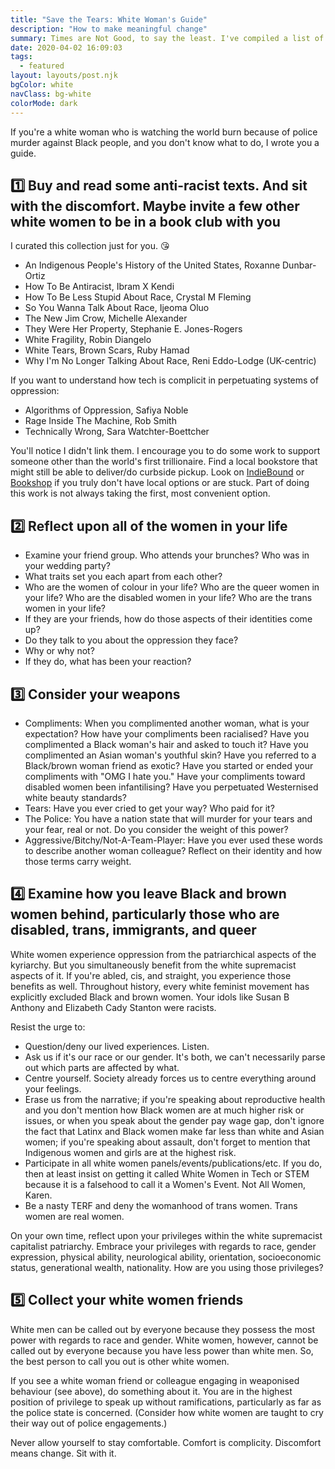 ```yaml
---
title: "Save the Tears: White Woman's Guide"
description: "How to make meaningful change"
summary: Times are Not Good, to say the least. I've compiled a list of suggestions on how to take action beyond donating (which you should also do if you can).
date: 2020-04-02 16:09:03
tags:
  - featured
layout: layouts/post.njk
bgColor: white
navClass: bg-white
colorMode: dark
---
```

If you're a white woman who is watching the world burn because of police murder against Black people, and you don't know what to do, I wrote you a guide.

## 1️⃣ Buy and read some anti-racist texts. And sit with the discomfort. Maybe invite a few other white women to be in a book club with you

I curated this collection just for you. 😘

- An Indigenous People's History of the United States, Roxanne Dunbar-Ortiz
- How To Be Antiracist, Ibram X Kendi
- How To Be Less Stupid About Race, Crystal M Fleming
- So You Wanna Talk About Race, Ijeoma Oluo
- The New Jim Crow, Michelle Alexander
- They Were Her Property, Stephanie E. Jones-Rogers
- White Fragility, Robin Diangelo
- White Tears, Brown Scars, Ruby Hamad
- Why I'm No Longer Talking About Race, Reni Eddo-Lodge (UK-centric)

If you want to understand how tech is complicit in perpetuating systems of oppression:

- Algorithms of Oppression, Safiya Noble
- Rage Inside The Machine, Rob Smith
- Technically Wrong, Sara Watchter-Boettcher

You'll notice I didn't link them. I encourage you to do some work to support someone other than the world's first trillionaire. Find a local bookstore that might still be able to deliver/do curbside pickup. Look on [IndieBound](https://www.indiebound.org/) or [Bookshop](https://www.bookshop.org) if you truly don't have local options or are stuck. Part of doing this work is not always taking the first, most convenient option.

## 2️⃣ Reflect upon all of the women in your life

- Examine your friend group. Who attends your brunches? Who was in your wedding party?
- What traits set you each apart from each other?
- Who are the women of colour in your life? Who are the queer women in your life? Who are the disabled women in your life? Who are the trans women in your life?
- If they are your friends, how do those aspects of their identities come up?
- Do they talk to you about the oppression they face?
- Why or why not?
- If they do, what has been your reaction?

## 3️⃣ Consider your weapons

- Compliments: When you complimented another woman, what is your expectation? How have your compliments been racialised? Have you complimented a Black woman's hair and asked to touch it? Have you complimented an Asian woman's youthful skin? Have you referred to a Black/brown woman friend as exotic? Have you started or ended your compliments with "OMG I hate you." Have your compliments toward disabled women been infantilising? Have you perpetuated Westernised white beauty standards?
- Tears: Have you ever cried to get your way? Who paid for it?
- The Police: You have a nation state that will murder for your tears and your fear, real or not. Do you consider the weight of this power?
- Aggressive/Bitchy/Not-A-Team-Player: Have you ever used these words to describe another woman colleague? Reflect on their identity and how those terms carry weight.

## 4️⃣ Examine how you leave Black and brown women behind, particularly those who are disabled, trans, immigrants, and queer

White women experience oppression from the patriarchical aspects of the kyriarchy. But you simultaneously benefit from the white supremacist aspects of it. If you're abled, cis, and straight, you experience those benefits as well. Throughout history, every white feminist movement has explicitly excluded Black and brown women. Your idols like Susan B Anthony and Elizabeth Cady Stanton were racists.

Resist the urge to:
- Question/deny our lived experiences. Listen.
- Ask us if it's our race or our gender. It's both, we can't necessarily parse out which parts are affected by what.
- Centre yourself. Society already forces us to centre everything around your feelings.
- Erase us from the narrative; if you're speaking about reproductive health and you don't mention how Black women are at much higher risk or issues, or when you speak about the gender pay wage gap, don't ignore the fact that Latinx and Black women make far less than white and Asian women; if you're speaking about assault, don't forget to mention that Indigenous women and girls are at the highest risk.
- Participate in all white women panels/events/publications/etc. If you do, then at least insist on getting it called White Women in Tech or STEM because it is a falsehood to call it a Women's Event. Not All Women, Karen.
- Be a nasty TERF and deny the womanhood of trans women. Trans women are real women.

On your own time, reflect upon your privileges within the white supremacist capitalist patriarchy. Embrace your privileges with regards to race, gender expression, physical ability, neurological ability, orientation, socioeconomic status, generational wealth, nationality. How are you using those privileges?

## 5️⃣ Collect your white women friends

White men can be called out by everyone because they possess the most power with regards to race and gender. White women, however, cannot be called out by everyone because you have less power than white men. So, the best person to call you out is other white women.

If you see a white woman friend or colleague engaging in weaponised behaviour (see above), do something about it. You are in the highest position of privilege to speak up without ramifications, particularly as far as the police state is concerned. (Consider how white women are taught to cry their way out of police engagements.)

Never allow yourself to stay comfortable. Comfort is complicity. Discomfort means change. Sit with it.
